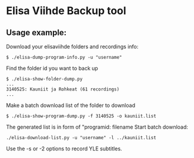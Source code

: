 Elisa Viihde Backup tool
=====

Usage example:
-----
Download your elisaviihde folders and recordings info:
```
$ ./elisa-dump-program-info.py -u "username"
```
Find the folder id you want to back up
```
$ ./elisa-show-folder-dump.py
...
3140525: Kauniit ja Rohkeat (61 recordings)
...
```
Make a batch download list of the folder to download
```
$ ./elisa-show-program-dump.py -f 3140525 -o kauniit.list
```
The generated list is in form of "programid: filename
Start batch download:

```
./elisa-download-list.py -u "username" -l ../kauniit.list
```

Use the -s or -2 options to record YLE subtitles.





